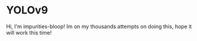 # YOLOv9

Hi, I'm impurities-bloop! Im on my thousands attempts on doing this,
hope it will work this time!

